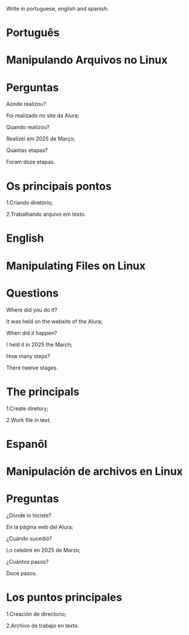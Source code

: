 Write in portuguese, english and spanish.

# Português 

# Manipulando Arquivos no Linux


# Perguntas

Aonde realizou?

Foi realizado no site da Alura;

Quando realizou?

Realizei em 2025 de Março;

Quantas etapas?

Foram doze etapas.

# Os principais pontos

1.Criando diretório;

2.Trabalhando arquivo em texto.



# English

# Manipulating Files on Linux

# Questions

Where did you do it?

It was held on the website of the Alura;

When did it happen?

I held it in 2025 the March;

How many steps?

There twelve stages.

# The principals

1.Create diretory;

2.Work file in text.


# Espanõl

# Manipulación de archivos en Linux

# Preguntas

¿Dónde lo hiciste?

En la página web del Alura;

¿Cuándo sucedió?

Lo celebré en 2025 de Marzo;

¿Cuántos pasos?

Doce pasos.

# Los puntos principales

1.Creación de directorio;

2.Archivo de trabajo en texto.

